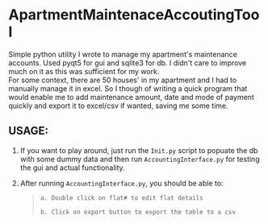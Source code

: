# ApartmentMaintenaceAccoutingTool  
Simple python utility I wrote to manage my apartment's maintenance accounts. Used pyqt5 for gui and sqlite3 for db. I didn't care to improve much on it as this was sufficient for my work.  
For some context, there are 50 houses' in my apartment and I had to manually manage it in excel. So I though of writing a quick program that would enable me to add maintenance amount, date and mode of payment quickly and export it to excel/csv if wanted, saving me some time.  
  
## USAGE:  
1. If you want to play around, just run the `Init.py` script to popuate the db with some dummy data and then run `AccountingInterface.py` for testing the gui and actual functionality.  
  
2. After running `AccountingInterface.py`, you should be able to:  
  

	>     a. Double click on flat# to edit flat details  
	>       
	>     b. Click on export button to export the table to a csv
